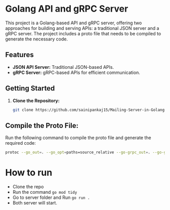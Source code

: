 # Golang API and gRPC Server

This project is a Golang-based API and gRPC server, offering two approaches for building and serving APIs: a traditional JSON server and a gRPC server. The project includes a proto file that needs to be compiled to generate the necessary code.

## Features

- **JSON API Server:** Traditional JSON-based APIs.
- **gRPC Server:** gRPC-based APIs for efficient communication.

## Getting Started

1. **Clone the Repository:**
   ```bash
   git clone https://github.com/sainipankaj15/Mailing-Server-in-Golang
   ```

## Compile the Proto File:

Run the following command to compile the proto file and generate the required code:

```bash
protoc --go_out=. --go_opt=paths=source_relative --go-grpc_out=. --go-grpc_opt=paths=source_relative proto/mail.proto
```

# How to run 
- Clone the repo
- Run the command ```go mod tidy ```
- Go to server folder and Run ``` go run . ```
- Both server will start.
